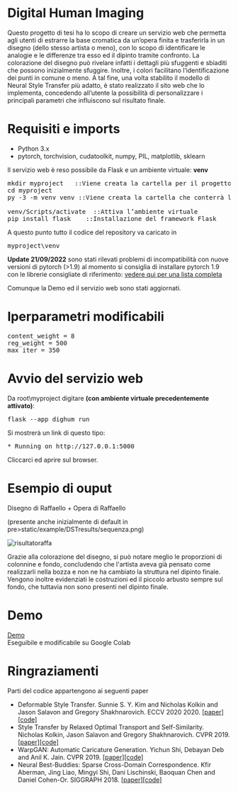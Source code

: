 # Digital Human Imaging

Questo progetto di tesi ha lo scopo di creare un servizio web che permetta agli utenti di estrarre la base cromatica da un’opera finita e trasferirla in un disegno (dello stesso artista o meno), con lo scopo di identificare le analogie e le differenze tra esso ed il dipinto tramite confronto. La colorazione del disegno può rivelare infatti i dettagli più sfuggenti e sbiaditi che possono inizialmente sfuggire. Inoltre, i colori facilitano l’identificazione dei punti in comune o meno. A tal fine, una volta stabilito il modello di Neural Style Transfer più adatto, è stato realizzato il sito web che lo implementa, concedendo all’utente la possibilità di personalizzare i principali parametri che influiscono sul risultato finale.


# Requisiti e imports
<ul>
  <li>Python 3.x</li>
  <li>pytorch, torchvision, cudatoolkit, numpy, PIL, matplotlib, sklearn</li>
</ul>

Il servizio web è reso possibile da Flask e un ambiente virtuale: <b>venv</b>


<pre>
mkdir myproject   ::Viene creata la cartella per il progetto
cd myproject  
py -3 -m venv venv ::Viene creata la cartella che conterrà l’ambiente
                                                            ::virtuale
venv/Scripts/activate  ::Attiva l’ambiente virtuale
pip install flask    ::Installazione del framework Flask
</pre>
  
A questo punto tutto il codice del repository va caricato in <pre>myproject\venv</pre>

<b>Update 21/09/2022</b> sono stati rilevati problemi di incompatibilità con nuove versioni di pytorch (>1.9) al momento si consiglia di installare pytorch 1.9 con le librerie consigliate di riferimento:
<a href='https://pytorch.org/get-started/previous-versions/'>vedere qui per una lista completa</a>

Comunque la Demo ed il servizio web sono stati aggiornati.


# Iperparametri modificabili
<pre>
content_weight = 8
reg_weight = 500
max_iter = 350
</pre>


# Avvio del servizio web
Da root\myproject digitare <b>(con ambiente virtuale precedentemente attivato)</b>:

<pre>
flask --app dighum run
</pre>

Si mostrerà un link di questo tipo:

<pre>
* Running on http://127.0.0.1:5000
</pre>

Cliccarci ed aprire sul browser.



# Esempio di ouput
Disegno di Raffaello + Opera di Raffaello

(presente anche inizialmente di default in pre>static/example/DSTresults/sequenza.png</pre>)

<img src="https://i.ibb.co/RYCF9c8/Screenshot-20230123-201609.png" alt="risultatoraffa" border="0">

Grazie alla colorazione del disegno, si può notare meglio le proporzioni di colonnine e fondo, concludendo che l'artista aveva già pensato come realizzarli nella bozza e non ne ha cambiato la struttura nel dipinto finale. Vengono inoltre evidenziati le costruzioni ed il piccolo arbusto sempre sul fondo, che tuttavia non sono presenti nel dipinto finale.

# Demo

<a href="https://colab.research.google.com/drive/1YgZwq7jPIX-_1qN3aGBdiwnr_377IeXh?usp=sharing">Demo</a>   
Eseguibile e modificabile su Google Colab




# Ringraziamenti
Parti del codice appartengono ai seguenti paper
<ul>
  <li>Deformable Style Transfer. Sunnie S. Y. Kim and Nicholas Kolkin and Jason Salavon and Gregory Shakhnarovich. ECCV 2020  2020. <a href="https://arxiv.org/abs/2003.11038">[paper]</a> <a href="https://github.com/sunniesuhyoung/DST">[code]</a></li>
  <li>Style Transfer by Relaxed Optimal Transport and Self-Similarity. Nicholas Kolkin, Jason Salavon and Gregory Shakhnarovich. CVPR 2019. <a href="https://arxiv.org/abs/1904.12785v2">[paper]</a><a href="https://github.com/nkolkin13/STROTSS">[code]</a></li>
  <li>WarpGAN: Automatic Caricature Generation. Yichun Shi, Debayan Deb and Anil K. Jain. CVPR 2019. <a href="https://arxiv.org/abs/1811.10100">[paper]</a><a href="https://github.com/seasonSH/WarpGAN">[code]</a></li>
  <li>Neural Best-Buddies: Sparse Cross-Domain Correspondence. Kfir Aberman, Jing Liao, Mingyi Shi, Dani Lischinski, Baoquan Chen and Daniel Cohen-Or. SIGGRAPH 2018. <a href="https://arxiv.org/abs/1805.04140v2">[paper]</a><a href="https://github.com/kfiraberman/neural_best_buddies">[code]</a></li>
  </ul>

